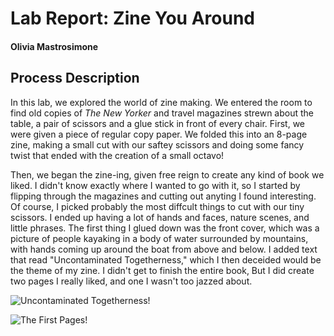 # Lab Report: Zine You Around 

#### Olivia Mastrosimone

## Process Description 
In this lab, we explored the world of zine making. We entered the room to find old copies of *The New Yorker* and travel magazines strewn about the table, a pair of scissors and a glue stick in front of every chair. First, we were given a piece of regular copy paper. We folded this into an 8-page zine, making a small cut with our saftey scissors and doing some fancy twist that ended with the creation of a small octavo!

Then, we began the zine-ing, given free reign to create any kind of book we liked. I didn't know exactly where I wanted to go with it, so I started by flipping through the magazines and cutting out anyting I found interesting. Of course, I picked probably the most diffcult things to cut with our tiny scissors. I ended up having a lot of hands and faces, nature scenes, and little phrases. The first thing I glued down was the front cover, which was a picture of people kayaking in a body of water surrounded by mountains, with hands coming up around the boat from above and below. I added text that read "Uncontaminated Togetherness," which I then deceided would be the theme of my zine. I didn't get to finish the entire book, But I did create two pages I really liked, and one I wasn't too jazzed about. 

![Uncontaminated Togetherness!](/images/ZineCover.jpeg)

![The First Pages!](/images/RadicalProximity.jpeg)